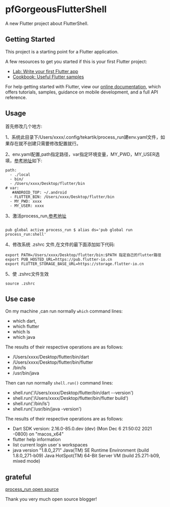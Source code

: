 # pfGorgeousFlutterShell

A new Flutter project about FlutterShell.

## Getting Started

This project is a starting point for a Flutter application.

A few resources to get you started if this is your first Flutter project:

- [Lab: Write your first Flutter app](https://flutter.dev/docs/get-started/codelab)
- [Cookbook: Useful Flutter samples](https://flutter.dev/docs/cookbook)

For help getting started with Flutter, view our
[online documentation](https://flutter.dev/docs), which offers tutorials,
samples, guidance on mobile development, and a full API reference.

## Usage 

首先修改几个地方:

1、系统此目录下/Users/xxxx/.config/tekartik/process_run建env.yaml文件，如果存在就不创建只需要修改配置就行。

2、env.yaml配置,path指定路径，var指定环境变量，MY_PWD，MY_USER选填，[参考地址](https://github.com/tekartik/process_run.dart/blob/master/doc/user_config.md)如下:
```
path:
  - ./local
  - bin/
  - /Users/xxxx/Desktop/flutter/bin
# var:
   #ANDROID_TOP: ~/.android
  - FLUTTER_BIN: /Users/xxxx/Desktop/flutter/bin 
  - MY_PWD: xxxx  
  - MY_USER: xxxx
  ```
3、激活process_run,[参考地址](https://github.com/tekartik/process_run.dart/blob/master/doc/shell.md)
```

pub global active process_run $ alias ds='pub global run process_run:shell'

```
4、修改系统 .zshrc 文件,在文件的最下面添加如下代码:
```
export PATH=/Users/xxxx/Desktop/flutter/bin:$PATH 指定自己的flutter路径
export PUB_HOSTED_URL=https://pub.flutter-io.cn
export FLUTTER_STORAGE_BASE_URL=https://storage.flutter-io.cn
```
5、使 .zshrc文件生效
```
source .zshrc

```
## Use case

On my machine ,can run normally ` which ` command lines:
 - which dart, 
 - which flutter 
 - which ls 
 - which java

The results of their respective operations are as follows:

- /Users/xxxx/Desktop/flutter/bin/dart
- /Users/xxxx/Desktop/flutter/bin/flutter
- /bin/ls
- /usr/bin/java

Then can run normally ` shell.run() ` command lines:

- shell.run('/Users/xxxx/Desktop/flutter/bin/dart  --version')
- shell.run('/Users/xxxx/Desktop/flutter/bin/flutter  build')
- shell.run('/bin/ls')
- shell.run('/usr/bin/java -version')

The results of their respective operations are as follows:

- Dart SDK version: 2.16.0-85.0.dev (dev) (Mon Dec 6 21:50:02 2021 -0800) on "macos_x64"
- flutter help information
- list current login user`s  workspaces
- java version "1.8.0_271"
Java(TM) SE Runtime Environment (build 1.8.0_271-b09)    Java HotSpot(TM) 64-Bit Server VM (build 25.271-b09, mixed mode)

## grateful

[process_run open source ](https://github.com/tekartik/process_run.dart.git)

Thank you very much open source blogger!